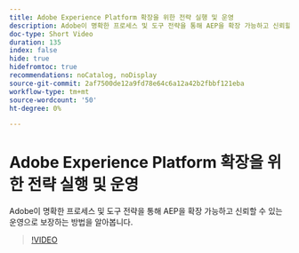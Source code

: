```yaml
---
title: Adobe Experience Platform 확장을 위한 전략 실행 및 운영
description: Adobe이 명확한 프로세스 및 도구 전략을 통해 AEP을 확장 가능하고 신뢰할 수 있는 운영으로 보장하는 방법을 알아봅니다.
doc-type: Short Video
duration: 135
index: false
hide: true
hidefromtoc: true
recommendations: noCatalog, noDisplay
source-git-commit: 2af7500de12a9fd78e64c6a12a42b2fbbf121eba
workflow-type: tm+mt
source-wordcount: '50'
ht-degree: 0%

---
```



# Adobe Experience Platform 확장을 위한 전략 실행 및 운영

Adobe이 명확한 프로세스 및 도구 전략을 통해 AEP을 확장 가능하고 신뢰할 수 있는 운영으로 보장하는 방법을 알아봅니다.

<!-- 62_S655_3442541_134_run-and-operate-strategies-for-scaling-adobe-experience-platform -->
>[!VIDEO](https://video.tv.adobe.com/v/3458255/?learn=on&enablevpops=true)
